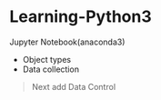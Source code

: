 # Learning-Python3
Jupyter Notebook(anaconda3)

+ Object types
+ Data collection

> Next add Data Control
